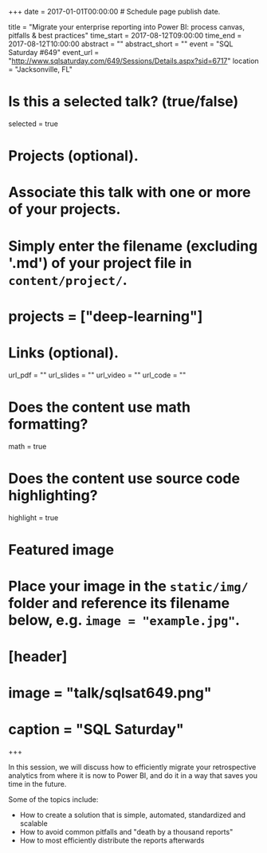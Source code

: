 +++
date = 2017-01-01T00:00:00  # Schedule page publish date.

title = "Migrate your enterprise reporting into Power BI: process canvas, pitfalls & best practices"
time_start = 2017-08-12T09:00:00
time_end = 2017-08-12T10:00:00
abstract = ""
abstract_short = ""
event = "SQL Saturday #649"
event_url = "http://www.sqlsaturday.com/649/Sessions/Details.aspx?sid=6717"
location = "Jacksonville, FL"

# Is this a selected talk? (true/false)
selected = true

# Projects (optional).
#   Associate this talk with one or more of your projects.
#   Simply enter the filename (excluding '.md') of your project file in `content/project/`.
# projects = ["deep-learning"]

# Links (optional).
url_pdf = ""
url_slides = ""
url_video = ""
url_code = ""

# Does the content use math formatting?
math = true

# Does the content use source code highlighting?
highlight = true

# Featured image
# Place your image in the `static/img/` folder and reference its filename below, e.g. `image = "example.jpg"`.
# [header]
# image = "talk/sqlsat649.png"
# caption = "SQL Saturday"

+++

In this session, we will discuss how to efficiently migrate your retrospective analytics from where it is now to Power BI, and do it in a way that saves you time in the future.

Some of the topics include:

- How to create a solution that is simple, automated, standardized and scalable 
- How to avoid common pitfalls and "death by a thousand reports" 
- How to most efficiently distribute the reports afterwards